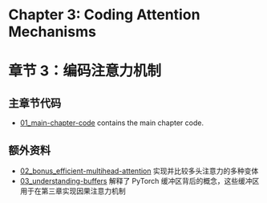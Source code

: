 # Chapter 3: Coding Attention Mechanisms
# 章节 3：编码注意力机制

## 主章节代码

- [01_main-chapter-code](01_main-chapter-code) contains the main chapter code.

## 额外资料

- [02_bonus_efficient-multihead-attention](02_bonus_efficient-multihead-attention) 实现并比较多头注意力的多种变体
- [03_understanding-buffers](03_understanding-buffers) 解释了 PyTorch 缓冲区背后的概念，这些缓冲区用于在第三章实现因果注意力机制